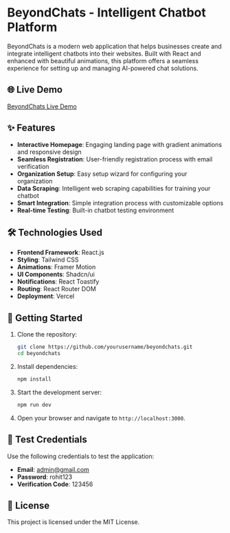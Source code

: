 # BeyondChats - Intelligent Chatbot Platform

BeyondChats is a modern web application that helps businesses create and integrate intelligent chatbots into their websites. Built with React and enhanced with beautiful animations, this platform offers a seamless experience for setting up and managing AI-powered chat solutions.

## 🌐 Live Demo
[BeyondChats Live Demo](https://chat-bot-frontend-beta.vercel.app/)

## ✨ Features

- **Interactive Homepage**: Engaging landing page with gradient animations and responsive design
- **Seamless Registration**: User-friendly registration process with email verification
- **Organization Setup**: Easy setup wizard for configuring your organization
- **Data Scraping**: Intelligent web scraping capabilities for training your chatbot
- **Smart Integration**: Simple integration process with customizable options
- **Real-time Testing**: Built-in chatbot testing environment

## 🛠️ Technologies Used

- **Frontend Framework**: React.js
- **Styling**: Tailwind CSS
- **Animations**: Framer Motion
- **UI Components**: Shadcn/ui
- **Notifications**: React Toastify
- **Routing**: React Router DOM
- **Deployment**: Vercel

## 🚀 Getting Started

1. Clone the repository:
   ```bash
   git clone https://github.com/yourusername/beyondchats.git
   cd beyondchats
   ```

2. Install dependencies:
   ```bash
   npm install
   ```

3. Start the development server:
   ```bash
   npm run dev
   ```

4. Open your browser and navigate to `http://localhost:3000`.

## 🔑 Test Credentials

Use the following credentials to test the application:

- **Email**: admin@gmail.com
- **Password**: rohit123
- **Verification Code**: 123456

## 📄 License

This project is licensed under the MIT License.
